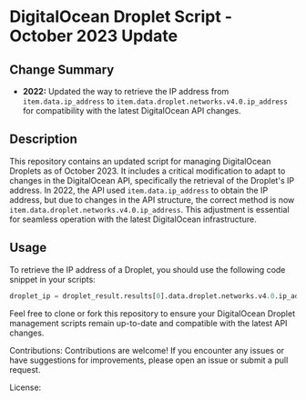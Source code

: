 # DigitalOcean Droplet Script - October 2023 Update

## Change Summary

- **2022:** Updated the way to retrieve the IP address from `item.data.ip_address` to `item.data.droplet.networks.v4.0.ip_address` for compatibility with the latest DigitalOcean API changes.

## Description

This repository contains an updated script for managing DigitalOcean Droplets as of October 2023. It includes a critical modification to adapt to changes in the DigitalOcean API, specifically the retrieval of the Droplet's IP address. In 2022, the API used ```item.data.ip_address``` to obtain the IP address, but due to changes in the API structure, the correct method is now ```item.data.droplet.networks.v4.0.ip_address```. This adjustment is essential for seamless operation with the latest DigitalOcean infrastructure.

## Usage

To retrieve the IP address of a Droplet, you should use the following code snippet in your scripts:

```python
droplet_ip = droplet_result.results[0].data.droplet.networks.v4.0.ip_address
```
Feel free to clone or fork this repository to ensure your DigitalOcean Droplet management scripts remain up-to-date and compatible with the latest API changes.

Contributions:
Contributions are welcome! If you encounter any issues or have suggestions for improvements, please open an issue or submit a pull request.

License:
